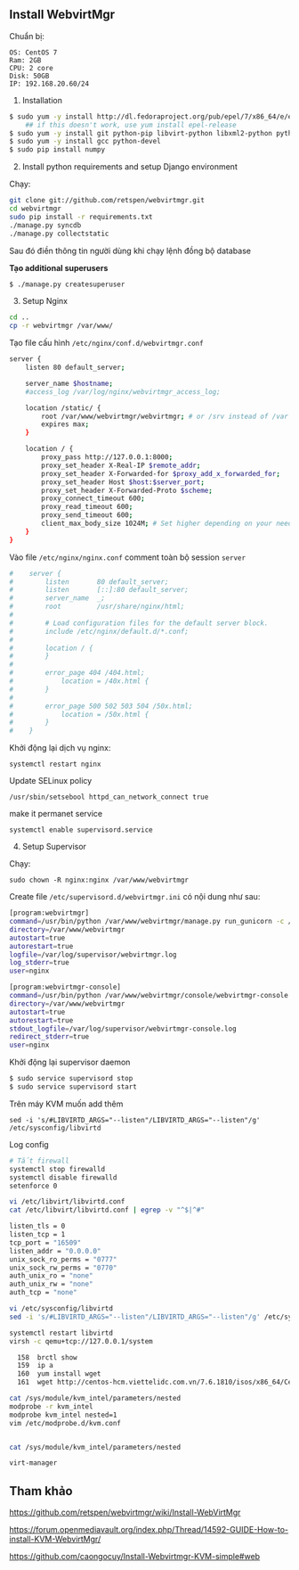 ## Install WebvirtMgr

Chuẩn bị:

	OS: CentOS 7
	Ram: 2GB
	CPU: 2 core
	Disk: 50GB
	IP: 192.168.20.60/24

1. Installation

```sh
$ sudo yum -y install http://dl.fedoraproject.org/pub/epel/7/x86_64/e/epel-release-7-5.noarch.rpm 
	## if this doesn't work, use yum install epel-release
$ sudo yum -y install git python-pip libvirt-python libxml2-python python-websockify supervisor nginx
$ sudo yum -y install gcc python-devel
$ sudo pip install numpy
```

2. Install python requirements and setup Django environment

Chạy:

```sh
git clone git://github.com/retspen/webvirtmgr.git
cd webvirtmgr
sudo pip install -r requirements.txt 
./manage.py syncdb
./manage.py collectstatic
```

Sau đó điền thông tin người dùng khi chạy lệnh đồng bộ database

**Tạo additional superusers**

```sh
$ ./manage.py createsuperuser
```

3. Setup Nginx

```sh
cd ..
cp -r webvirtmgr /var/www/
```

Tạo file cấu hình `/etc/nginx/conf.d/webvirtmgr.conf`

```sh
server {
    listen 80 default_server;

    server_name $hostname;
    #access_log /var/log/nginx/webvirtmgr_access_log; 

    location /static/ {
        root /var/www/webvirtmgr/webvirtmgr; # or /srv instead of /var
        expires max;
    }

    location / {
        proxy_pass http://127.0.0.1:8000;
        proxy_set_header X-Real-IP $remote_addr;
        proxy_set_header X-Forwarded-for $proxy_add_x_forwarded_for;
        proxy_set_header Host $host:$server_port;
        proxy_set_header X-Forwarded-Proto $scheme;
        proxy_connect_timeout 600;
        proxy_read_timeout 600;
        proxy_send_timeout 600;
        client_max_body_size 1024M; # Set higher depending on your needs 
    }
}
```

Vào file `/etc/nginx/nginx.conf` comment toàn bộ session `server`

```sh
#    server {
#        listen       80 default_server;
#        listen       [::]:80 default_server;
#        server_name  _;
#        root         /usr/share/nginx/html;
#
#        # Load configuration files for the default server block.
#        include /etc/nginx/default.d/*.conf;
#
#        location / {
#        }
#
#        error_page 404 /404.html;
#            location = /40x.html {
#        }
#
#        error_page 500 502 503 504 /50x.html;
#            location = /50x.html {
#        }
#    }
```

Khởi động lại dịch vụ nginx:

	systemctl restart nginx

Update SELinux policy

	/usr/sbin/setsebool httpd_can_network_connect true 

make it permanet service

	systemctl enable supervisord.service

4. Setup Supervisor

Chạy:

	sudo chown -R nginx:nginx /var/www/webvirtmgr

Create file `/etc/supervisord.d/webvirtmgr.ini` có nội dung như sau:

```sh
[program:webvirtmgr]
command=/usr/bin/python /var/www/webvirtmgr/manage.py run_gunicorn -c /var/www/webvirtmgr/conf/gunicorn.conf.py
directory=/var/www/webvirtmgr
autostart=true
autorestart=true
logfile=/var/log/supervisor/webvirtmgr.log
log_stderr=true
user=nginx

[program:webvirtmgr-console]
command=/usr/bin/python /var/www/webvirtmgr/console/webvirtmgr-console
directory=/var/www/webvirtmgr
autostart=true
autorestart=true
stdout_logfile=/var/log/supervisor/webvirtmgr-console.log
redirect_stderr=true
user=nginx
```

Khởi động lại supervisor daemon

```sh
$ sudo service supervisord stop
$ sudo service supervisord start
```


Trên máy KVM muốn add thêm

	sed -i 's/#LIBVIRTD_ARGS="--listen"/LIBVIRTD_ARGS="--listen"/g' /etc/sysconfig/libvirtd

Log config 
```sh
# Tắt firewall 
systemctl stop firewalld
systemctl disable firewalld
setenforce 0

vi /etc/libvirt/libvirtd.conf
cat /etc/libvirt/libvirtd.conf | egrep -v "^$|^#"

listen_tls = 0
listen_tcp = 1
tcp_port = "16509"
listen_addr = "0.0.0.0"
unix_sock_ro_perms = "0777"
unix_sock_rw_perms = "0770"
auth_unix_ro = "none"
auth_unix_rw = "none"
auth_tcp = "none"

vi /etc/sysconfig/libvirtd
sed -i 's/#LIBVIRTD_ARGS="--listen"/LIBVIRTD_ARGS="--listen"/g' /etc/sysconfig/libvirtd

systemctl restart libvirtd
virsh -c qemu+tcp://127.0.0.1/system 

  158  brctl show
  159  ip a
  160  yum install wget
  161  wget http://centos-hcm.viettelidc.com.vn/7.6.1810/isos/x86_64/CentOS-7-x86_64-Minimal-1810.iso

cat /sys/module/kvm_intel/parameters/nested
modprobe -r kvm_intel
modprobe kvm_intel nested=1
vim /etc/modprobe.d/kvm.conf 


cat /sys/module/kvm_intel/parameters/nested

virt-manager
```



## Tham khảo

https://github.com/retspen/webvirtmgr/wiki/Install-WebVirtMgr

https://forum.openmediavault.org/index.php/Thread/14592-GUIDE-How-to-install-KVM-WebvirtMgr/

https://github.com/caongocuy/Install-Webvirtmgr-KVM-simple#web